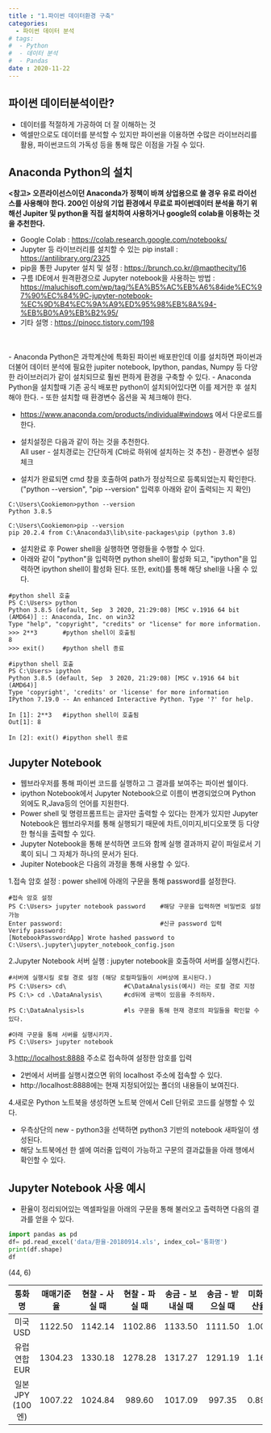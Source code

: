 ```yaml
---
title : "1.파이썬 데이터환경 구축"
categories:
  - 파이썬 데이터 분석
# tags:
#  - Python
#  - 데이터 분석
#  - Pandas
date : 2020-11-22
---
```


파이썬 데이터분석이란? 
--- 
- 데이터를 적절하게 가공하여 더 잘 이해하는 것  
- 엑셀만으로도 데이터를 분석할 수 있지만 파이썬을 이용하면 수많은 라이브러리를 활용, 파이썬코드의 가독성 등을 통해 많은 이점을 가질 수 있다.  

Anaconda Python의 설치 
---

**\<참고\> 오픈라이선스이던 Anaconda가 정책이 바껴 상업용으로 쓸 경우 유로 라이선스를 사용해야 한다. 
200인 이상의 기업 환경에서 무료로 파이썬데이터 분석을 하기 위해선 Jupiter 및 python을 직접 설치하여 사용하거나 google의 colab을 이용하는 것을 추천한다.**  
- Google Colab : <https://colab.research.google.com/notebooks/>  
- Jupyter 등 라이브러리를 설치할 수 있는 pip install : <https://antilibrary.org/2325>  
- pip을 통한 Jupyter 설치 및 설정 : <https://brunch.co.kr/@mapthecity/16>  
- 구름 IDE에서 원격환경으로 Jupyter notebook을 사용하는 방법 : <https://maluchisoft.com/wp/tag/%EA%B5%AC%EB%A6%84ide%EC%97%90%EC%84%9C-jupyter-notebook-%EC%9D%B4%EC%9A%A9%ED%95%98%EB%8A%94-%EB%B0%A9%EB%B2%95/>   
- 기타 설명 : <https://pinocc.tistory.com/198>  
<br>
<br>
- Anaconda Python은 과학계산에 특화된 파이썬 배포판인데 이를 설치하면 파이썬과 더불어 
데이터 분석에 필요한 jupiter notebook, Ipython, pandas, Numpy 등 다양한 라이브러리가 같이 설치되므로 훨씬 편하게 환경을 구축할 수 있다.  
- Anaconda Python을 설치할때 기존 공식 배포판 python이 설치되어있다면 이를 제거한 후 설치해야 한다.  
- 또한 설치할 때 환경변수 옵션을 꼭 체크해야 한다.  

- <https://www.anaconda.com/products/individual#windows> 에서 다운로드를 한다. 
- 설치설정은 다음과 같이 하는 것을 추천한다.  
All user - 설치경로는 간단하게 (C바로 하위에 설치하는 것 추천) - 환경변수 설정 체크    

- 설치가 완료되면 cmd 창을 호출하여 path가 정상적으로 등록되었는지 확인한다. ("python --version", "pip --version" 입력후 아래와 같이 출력되는 지 확인)  

```
C:\Users\Cookiemon>python --version
Python 3.8.5

C:\Users\Cookiemon>pip --version
pip 20.2.4 from C:\Anaconda3\lib\site-packages\pip (python 3.8)
```

- 설치완료 후 Power shell을 실행하면 명령들을 수행할 수 있다.  
- 아래와 같이 "python"을 입력하면 python shell이 활성화 되고, "ipython"을 입력하면 ipython shell이 활성화 된다. 또한, exit()를 통해 해당 shell을 나올 수 있다.  

```
#python shell 호출
PS C:\Users> python
Python 3.8.5 (default, Sep  3 2020, 21:29:08) [MSC v.1916 64 bit (AMD64)] :: Anaconda, Inc. on win32
Type "help", "copyright", "credits" or "license" for more information.
>>> 2**3       #python shell이 호출됨
8
>>> exit()     #python shell 종료

#ipython shell 호출 
PS C:\Users> ipython                                                                                             
Python 3.8.5 (default, Sep  3 2020, 21:29:08) [MSC v.1916 64 bit (AMD64)]
Type 'copyright', 'credits' or 'license' for more information
IPython 7.19.0 -- An enhanced Interactive Python. Type '?' for help.

In [1]: 2**3   #ipython shell이 호출됨
Out[1]: 8

In [2]: exit() #ipython shell 종료
```

Jupyter Notebook 
---

- 웹브라우저를 통해 파이썬 코드를 실행하고 그 결과를 보여주는 파이썬 쉘이다.  
- ipython Notebook에서 Jupyter Notebook으로 이름이 변경되었으며 Python 외에도 R,Java등의 언어를 지원한다.  
- Power shell 및 명령프롬프트는 글자만 출력할 수 있다는 한계가 있지만 
Jupyter Notebook은 웹브라우저를 통해 실행되기 때문에 차트,이미지,비디오포맷 등 다양한 형식을 출력할 수 있다.  
- Jupyter Notebook을 통해 분석하면 코드와 함께 실행 결과까지 같이 파일로서 기록이 되니 그 자체가 하나의 문서가 된다.  
- Jupiter Notebook은 다음의 과정을 통해 사용할 수 있다. 

1.접속 암호 설정 : power shell에 아래의 구문을 통해 password를 설정한다. 

``` 
#접속 암호 설정 
PS C:\Users> jupyter notebook password    #해당 구문을 입력하면 비밀번호 설정 가능 
Enter password:                           #신규 password 입력
Verify password:
[NotebookPasswordApp] Wrote hashed password to C:\Users\.jupyter\jupyter_notebook_config.json
```

2.Jupyter Notebook 서버 실행 : jupyter notebook을 호출하여 서버를 실행시킨다.    

```
#서버에 실행시킬 로컬 경로 설정 (해당 로컬파일들이 서버상에 표시된다.) 
PS C:\Users> cd\                #C\DataAnalysis(예시) 라는 로컬 경로 지정 
PS C:\> cd .\DataAnalysis\      #cd뒤에 공백이 있음을 주의하자.

PS C:\DataAnalysis>ls           #ls 구문을 통해 현재 경로의 파일들을 확인할 수 있다.

#아래 구문을 통해 서버를 실행시키자.
PS C:\Users> jupyter notebook

```

3.<http://localhost:8888> 주소로 접속하여 설정한 암호를 입력  

- 2번에서 서버를 실행시켰으면 위의 localhost 주소에 접속할 수 있다.  
- http://localhost:8888에는 현재 지정되어있는 폴더의 내용들이 보여진다.  


4.새로운 Python 노트북을 생성하면 노트북 안에서 Cell 단위로 코드를 실행할 수 있다.  

- 우측상단의 new - python3을 선택하면 python3 기반의 notebook 새파일이 생성된다.   
- 해당 노트북에선 한 셀에 여러줄 입력이 가능하고 구문의 결과값들을 아래 행에서 확인할 수 있다.   


Jupyter Notebook 사용 예시  
--- 

- 환율이 정리되어있는 엑셀파일을 아래의 구문을 통해 불러오고 출력하면 다음의 결과를 얻을 수 있다. 

```python
import pandas as pd
df= pd.read_excel('data/환율-20180914.xls', index_col='통화명')
print(df.shape)
df
```

(44, 6)  

|	통화명	|	매매기준율	|	현찰 - 사실 때	|	현찰 - 파실 때	|	송금 - 보내실 때	|	송금 - 받으실 때	|	미화환산율 |	 
|:--:|:--:|:--:|:--:|:--:|:--:|:--:|  
|	미국 USD	|	1122.50	|	1142.14	|	1102.86	|	1133.50	|	1111.50	|	1.000 |	 
|	유럽연합 EUR	|	1304.23	|	1330.18	|	1278.28	|	1317.27	|	1291.19	|	1.162 |	 
|	일본 JPY (100엔)	|	1007.22	|	1024.84	|	989.60	|	1017.09	|	997.35	|	0.897 |	 

